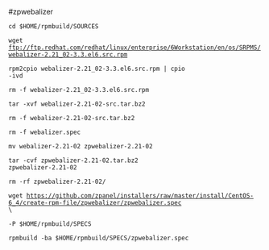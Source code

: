 #zpwebalizer

<code>cd $HOME/rpmbuild/SOURCES</code>

<code>wget ftp://ftp.redhat.com/redhat/linux/enterprise/6Workstation/en/os/SRPMS/webalizer-2.21_02-3.3.el6.src.rpm</code>

<code>rpm2cpio webalizer-2.21_02-3.3.el6.src.rpm | cpio -ivd</code>

<code>rm -f webalizer-2.21_02-3.3.el6.src.rpm</code>

<code>tar -xvf webalizer-2.21-02-src.tar.bz2</code>

<code>rm -f webalizer-2.21-02-src.tar.bz2</code>

<code>rm -f webalizer.spec</code>

<code>mv webalizer-2.21-02 zpwebalizer-2.21-02</code>

<code>tar -cvf zpwebalizer-2.21-02.tar.bz2 zpwebalizer-2.21-02</code>

<code>rm -rf zpwebalizer-2.21-02/ </code>

<code>wget https://github.com/zpanel/installers/raw/master/install/CentOS-6_4/create-rpm-file/zpwebalizer/zpwebalizer.spec \ </code>

<code>-P $HOME/rpmbuild/SPECS</code>

<code>rpmbuild -ba $HOME/rpmbuild/SPECS/zpwebalizer.spec</code>
